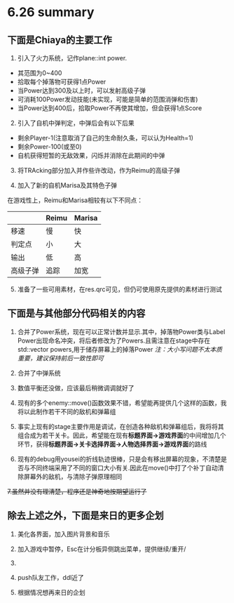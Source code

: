 # 6.26 summary

## 下面是Chiaya的主要工作

1. 引入了火力系统，记作plane::int power.
 - 其范围为0~400
 - 拾取每个掉落物可获得1点Power
 - 当Power达到300及以上时，可以发射高级子弹
 - 可消耗100Power发动技能(未实现，可能是简单的范围消弹和伤害)
 - 当Power达到400后，拾取Power不再使其增加，但会获得1点Score

2. 引入了自机中弹判定，中弹后会有以下后果
 - 剩余Player-1(注意取消了自己的生命耐久条，可以认为Health=1)
 - 剩余Power-100(或至0)
 - 自机获得短暂的无敌效果，闪烁并消除在此期间的中弹

3. 将TRAcking部分加入并作些许改动，作为Reimu的高级子弹

4. 加入了新的自机Marisa及其特色子弹

在游戏性上，Reimu和Marisa相较有以下不同点：

||Reimu|Marisa|
|---|---|---|
|移速|慢|快|
|判定点|小|大|
|输出|低|高|
|高级子弹|追踪|加宽|


5. 准备了一些可用素材，在res.qrc可见，但仍可使用原先提供的素材进行测试

## 下面是与其他部分代码相关的内容


1. 合并了Power系统，现在可以正常计数并显示.其中，掉落物Power类与Label Power出现命名冲突，将后者修改为了Powers.且需注意在stage中存在std::vector<Power> powers,用于储存屏幕上的掉落Power
*注：大小写问题不太本质重要，建议保持前后一致性即可*

2. 合并了中弹系统

3. 数值平衡还没做，应该最后稍微调调就好了

4. 现有的多个enemy::move()函数效果不错，希望能再提供几个这样的函数，我将以此制作若干不同的敌机和弹幕组

5. 事实上现有的stage主要作用是调试，在创造各种敌机和弹幕组后，我将将其组合成为若干关卡。因此，希望能在现有**标题界面->游戏界面**的中间增加几个环节，获得**标题界面->关卡选择界面->人物选择界面->游戏界面**的路线

6. 现有的debug用yousei的折线轨迹很棒，只是会有移出屏幕的现象，不清楚是否与不同终端采用了不同的窗口大小有关.因此在move()中打了个补丁自动清除屏幕外的敌机，与清除子弹原理相同

~~7.虽然并没有理清楚，程序还是神奇地按期望运行了~~

## 除去上述之外，下面是来日的更多企划

1. 美化各界面，加入图片背景和音乐

2. 加入游戏中暂停，Esc在计分板异侧跳出菜单，提供继续/重开/

3. 

4. push队友工作，ddl近了


5. 根据情况想再来日的企划